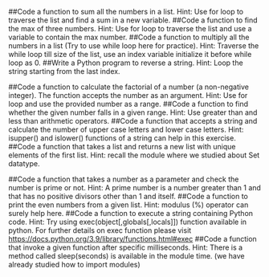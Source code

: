 ##Code a function to sum all the numbers in a list.
	Hint: Use for loop to traverse the list and find a sum in a new variable.
##Code a function to find the max of three numbers.
    Hint: Use for loop to traverse the list and use a variable to contain the max number.
##Code a function to multiply all the numbers in a list (Try to use while loop here for practice).
    Hint: Traverse the while loop till size of the list, use an index variable initialize it before while loop as 0.
##Write a Python program to reverse a string.
    Hint: Loop the string starting from the last index.

##Code a function to calculate the factorial of a number (a non-negative integer). The function accepts the number as an argument.
    Hint: Use for loop and use the provided number as a range.
##Code a function to find whether the given number falls in a given range. 
	Hint: Use greater than and less than arithmetic operators.
##Code a function that accepts a string and calculate the number of upper case letters and lower case letters.
    Hint: isupper() and islower() functions of a string can help in this exercise.
##Code a function that takes a list and returns a new list with unique elements of the first list.
    Hint: recall the module where we studied about Set datatype.

##Code a function that takes a number as a parameter and check the number is prime or not.
    Hint: A prime number is a number greater than 1 and that has no positive divisors other than 1 and itself.
##Code a function to print the even numbers from a given list. 
    Hint: modulus (%) operator can surely help here.
##Code a function to execute a string containing Python code.
    Hint: Try using exec(object[,globals[,locals]]) function available in python. For further details on exec function please visit https://docs.python.org/3.9/library/functions.html#exec 
##Code a function that invoke a given function after specific milliseconds. 
    Hint: There is a method called sleep(seconds) is available in the module time. (we have already studied how to import modules)
